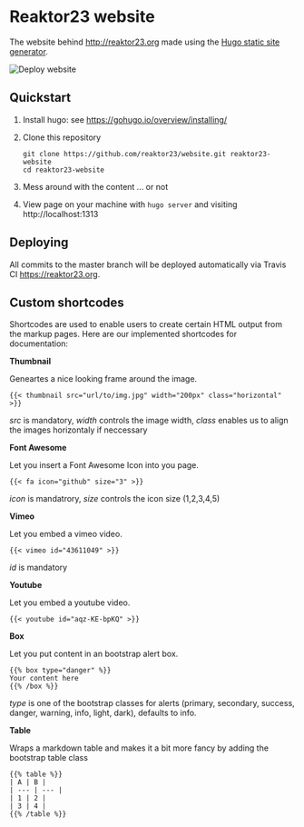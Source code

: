 Reaktor23 website
==================

The website behind http://reaktor23.org made using the [Hugo static site generator](https://gohugo.io/).

![Deploy website](https://github.com/reaktor23/website/workflows/Deploy%20website/badge.svg?branch=master)

Quickstart
----------

1. Install hugo: see https://gohugo.io/overview/installing/
2. Clone this repository

    ```
    git clone https://github.com/reaktor23/website.git reaktor23-website
    cd reaktor23-website
    ```
4. Mess around with the content ... or not
5. View page on your machine with `hugo server` and visiting http://localhost:1313

Deploying
---------

All commits to the master branch will be deployed automatically via Travis CI https://reaktor23.org.

Custom shortcodes
-----------------

Shortcodes are used to enable users to create certain HTML output from the markup pages.
Here are our implemented shortcodes for documentation:

**Thumbnail**

Geneartes a nice looking frame around the image.

    {{< thumbnail src="url/to/img.jpg" width="200px" class="horizontal" >}}

_src_ is mandatory, _width_ controls the image width, _class_ enables us to align the images horizontaly if neccessary

**Font Awesome**

Let you insert a Font Awesome Icon into you page.

    {{< fa icon="github" size="3" >}}

_icon_ is mandatrory, _size_ controls the icon size (1,2,3,4,5)

**Vimeo**

Let you embed a vimeo video.

    {{< vimeo id="43611049" >}}

_id_ is mandatory

**Youtube**

Let you embed a youtube video.

    {{< youtube id="aqz-KE-bpKQ" >}}

**Box**

Let you put content in an bootstrap alert box.

    {{% box type="danger" %}}
    Your content here 
    {{% /box %}}

_type_ is one of the bootstrap classes for alerts (primary, secondary, success, danger, warning, info, light, dark), defaults to info.

**Table**

Wraps a markdown table and makes it a bit more fancy by adding the bootstrap table class

    {{% table %}}
    | A | B |
    | --- | --- |
    | 1 | 2 |
    | 3 | 4 |
    {{% /table %}}
